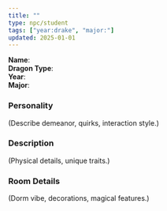 ```yaml
---
title: ""
type: npc/student
tags: ["year:drake", "major:"]
updated: 2025-01-01
---
```


**Name**:  
**Dragon Type**:  
**Year**:  
**Major**:  

### Personality
(Describe demeanor, quirks, interaction style.)

### Description
(Physical details, unique traits.)

### Room Details
(Dorm vibe, decorations, magical features.)
